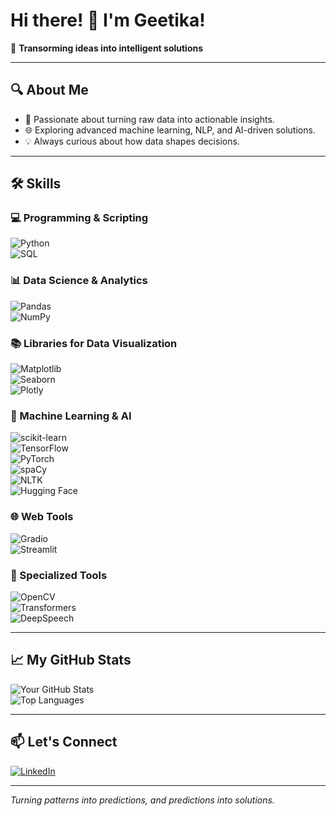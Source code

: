 # Hi there! 👋 I'm Geetika!
🌟 **Transorming ideas into intelligent solutions**  

---

## 🔍 About Me  
- 🧠 Passionate about turning raw data into actionable insights.  
- 🌐 Exploring advanced machine learning, NLP, and AI-driven solutions.  
- 💡 Always curious about how data shapes decisions.  

---

## 🛠️ Skills  

### 💻 Programming & Scripting  
![Python](https://img.shields.io/badge/Python-3776AB?style=for-the-badge&logo=python&logoColor=white)  
![SQL](https://img.shields.io/badge/SQL-003B57?style=for-the-badge&logo=postgresql&logoColor=white)  

### 📊 Data Science & Analytics  
![Pandas](https://img.shields.io/badge/Pandas-150458?style=for-the-badge&logo=pandas&logoColor=white)  
![NumPy](https://img.shields.io/badge/NumPy-013243?style=for-the-badge&logo=numpy&logoColor=white)  

### 📚 Libraries for Data Visualization  
![Matplotlib](https://img.shields.io/badge/Matplotlib-11557C?style=for-the-badge&logo=python&logoColor=white)  
![Seaborn](https://img.shields.io/badge/Seaborn-4C9A84?style=for-the-badge&logo=python&logoColor=white)  
![Plotly](https://img.shields.io/badge/Plotly-3F4F75?style=for-the-badge&logo=plotly&logoColor=white)  

### 🤖 Machine Learning & AI  
![scikit-learn](https://img.shields.io/badge/scikit--learn-F7931E?style=for-the-badge&logo=scikit-learn&logoColor=white)  
![TensorFlow](https://img.shields.io/badge/TensorFlow-FF6F00?style=for-the-badge&logo=tensorflow&logoColor=white)  
![PyTorch](https://img.shields.io/badge/PyTorch-EE4C2C?style=for-the-badge&logo=pytorch&logoColor=white)  
![spaCy](https://img.shields.io/badge/spaCy-09A3D5?style=for-the-badge&logo=spacy&logoColor=white)  
![NLTK](https://img.shields.io/badge/NLTK-007ACC?style=for-the-badge&logo=python&logoColor=white)  
![Hugging Face](https://img.shields.io/badge/Hugging%20Face-FFAA00?style=for-the-badge&logo=huggingface&logoColor=white) 


### 🌐 Web Tools  
![Gradio](https://img.shields.io/badge/Gradio-FFDC80?style=for-the-badge&logo=gradio&logoColor=black)  
![Streamlit](https://img.shields.io/badge/Streamlit-FF4B4B?style=for-the-badge&logo=streamlit&logoColor=white)  

### 🌟 Specialized Tools  
![OpenCV](https://img.shields.io/badge/OpenCV-5C3EE8?style=for-the-badge&logo=opencv&logoColor=white)  
![Transformers](https://img.shields.io/badge/Transformers-FFBB00?style=for-the-badge&logo=huggingface&logoColor=white)  
![DeepSpeech](https://img.shields.io/badge/DeepSpeech-FF6600?style=for-the-badge&logo=mozilla&logoColor=white)  

---

## 📈 My GitHub Stats  

![Your GitHub Stats](https://github-readme-stats.vercel.app/api?username=Geetika2282&show_icons=true&theme=radical)  
![Top Languages](https://github-readme-stats.vercel.app/api/top-langs/?username=Geetika2282&layout=compact&theme=radical)  


---

## 📫 Let's Connect  
[![LinkedIn](https://img.shields.io/badge/LinkedIn-0077B5?style=for-the-badge&logo=linkedin&logoColor=white)](https://www.linkedin.com/in/www.linkedin.com/in/geetika-kanwar-61a33b223)  
 

---

_Turning patterns into predictions, and predictions into solutions._
